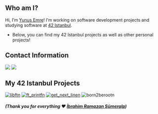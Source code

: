 ## Who am I?
Hi, I’m <a href="https://sumeralp.online">Yunus Emre</a>! I’m working on software development projects and studying software at <a href="https://42istanbul.com.tr">42 Istanbul</a>.
- Below, you can find my 42 Istanbul projects as well as other personal projects!

## Contact Information
<a href="mailto:name@email.com">![](https://img.shields.io/badge/Gmail-emresmrlp@gmail.com-red)</a> 
<a href="https://linkedin.com/in/emresmrlp">![](https://img.shields.io/badge/Linkedin-emresmrlp-blue)</a>

## My 42 Istanbul Projects
<a href="https://github.com/emresmrlp/42-Libft">![libftn](https://github.com/user-attachments/assets/986692d8-12d9-4c44-a7ed-eafd07c208c3)</a>
<a href ="https://github.com/emresmrlp/42-Printf">![ft_printfn](https://github.com/user-attachments/assets/d5c29a19-5aa9-44b9-9fed-1c32c5eff323)</a>
<a href="https://github.com/emresmrlp/42-Get-Next-Line">![get_next_linen](https://github.com/user-attachments/assets/f30339a3-6ef7-47c6-9256-9f939ed8c0d4)</a>
![born2berootn](https://github.com/user-attachments/assets/fe89692b-bce3-4041-a100-1b12507d2642)

##### (_Thank you for everything ♥ <a href="https://ibrahimsumeralp.com">İbrahim Ramazan Sümeralp</a>_)
